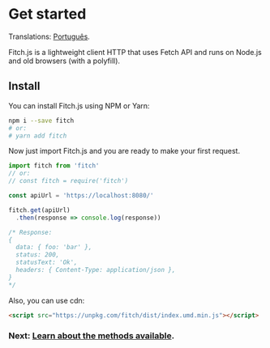 # Get started

Translations: [Português](https://github.com/raphaelpor/fitch.js/blob/master/docs/pt-br/Intro.md).

Fitch.js is a lightweight client HTTP that uses Fetch API and runs on Node.js and old browsers (with a polyfill).

## Install

You can install Fitch.js using NPM or Yarn:
```sh
npm i --save fitch
# or:
# yarn add fitch
```

Now just import Fitch.js and you are ready to make your first request.

```js
import fitch from 'fitch'
// or:
// const fitch = require('fitch')

const apiUrl = 'https://localhost:8080/'

fitch.get(apiUrl)
  .then(response => console.log(response))

/* Response:
{
  data: { foo: 'bar' },
  status: 200,
  statusText: 'Ok',
  headers: { Content-Type: application/json },
}
*/
```

Also, you can use cdn:

```html
<script src="https://unpkg.com/fitch/dist/index.umd.min.js"></script>
```

### **Next: [Learn about the methods available](https://github.com/raphaelpor/fitch.js/blob/master/docs/Methods.md).**
